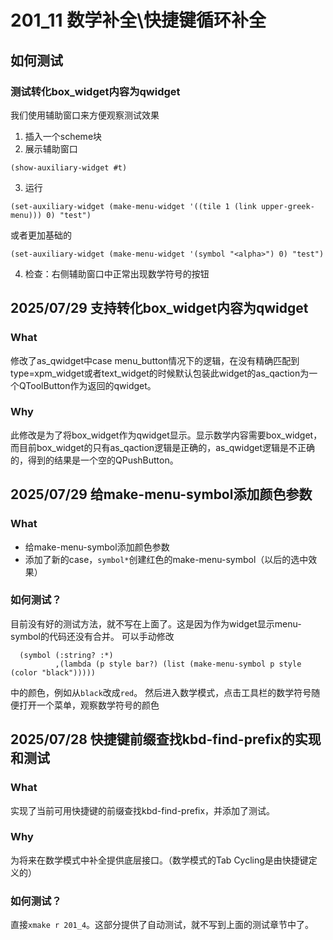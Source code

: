 # 201_11 数学补全\快捷键循环补全
## 如何测试
### 测试转化box_widget内容为qwidget
我们使用辅助窗口来方便观察测试效果
1. 插入一个scheme块
2. 展示辅助窗口
```
(show-auxiliary-widget #t)
```
3. 运行
```
(set-auxiliary-widget (make-menu-widget '((tile 1 (link upper-greek-menu))) 0) "test")
```
或者更加基础的
```
(set-auxiliary-widget (make-menu-widget '(symbol "<alpha>") 0) "test")
```
4. 检查：右侧辅助窗口中正常出现数学符号的按钮

## 2025/07/29 支持转化box_widget内容为qwidget
### What
修改了as_qwidget中case menu_button情况下的逻辑，在没有精确匹配到type=xpm_widget或者text_widget的时候默认包装此widget的as_qaction为一个QToolButton作为返回的qwidget。

### Why
此修改是为了将box_widget作为qwidget显示。显示数学内容需要box_widget，而目前box_widget的只有as_qaction逻辑是正确的，as_qwidget逻辑是不正确的，得到的结果是一个空的QPushButton。

## 2025/07/29 给make-menu-symbol添加颜色参数
### What
- 给make-menu-symbol添加颜色参数
- 添加了新的case，`symbol*`创建红色的make-menu-symbol（以后的选中效果）

### 如何测试？
目前没有好的测试方法，就不写在上面了。这是因为作为widget显示menu-symbol的代码还没有合并。
可以手动修改
```
  (symbol (:string? :*)
          ,(lambda (p style bar?) (list (make-menu-symbol p style (color "black")))))
```
中的颜色，例如从`black`改成`red`。
然后进入数学模式，点击工具栏的数学符号随便打开一个菜单，观察数学符号的颜色

## 2025/07/28 快捷键前缀查找kbd-find-prefix的实现和测试
### What
实现了当前可用快捷键的前缀查找kbd-find-prefix，并添加了测试。

### Why
为将来在数学模式中补全提供底层接口。（数学模式的Tab Cycling是由快捷键定义的）

### 如何测试？
直接`xmake r 201_4`。这部分提供了自动测试，就不写到上面的测试章节中了。

